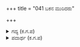 +++
title = "041 ಬಕನ ಮುರಿದರು"

+++

<details><summary>ಗದ್ಯ (ಕ.ಗ.ಪ) </summary>

41. "ಬಕಾಸುರನನ್ನು ಕೊಂದರು, ಕಾಡಿನಲ್ಲಿ ಹಿಡಿಂಬನನ್ನು ಕೊಂದರು. ಮಹಾಬಲಶಾಲಿಯೆಂದು ಪ್ರಸಿದ್ಧನಾಗಿದ್ದ ಜರಾಸಂಧನನ್ನು ಆನೆಯು ತಾವರೆಯ ನಾಳವನ್ನು ಸೀಳಿದಂತೆ ಲೀಲಾಜಾಲವಾಗಿ ಸೀಳಿ ಎಸೆದರೆಂಬುದನ್ನು ಸಕಲ ರಾಜರೂ ಬಲ್ಲರು, ! ಅಂಥವg ಪತ್ನಿಯಾದ ಪಾಂಚಾಲೆ ನಿನಗೆ ದಾಸಿಯಾಗುವವಳೆ ? ಮಾರಿಯೊಡನೆ ನಿನ್ನ ಪ್ರಣಯಚೇಷ್ಟೆಯೇ ? ಅದು ಪಾಪ  !
</details>

<details><summary>ಪದಾರ್ಥ (ಕ.ಗ.ಪ) </summary>

ಹಣಿ-ಬಡಿದುಹಾಕು, ಕೊಲ್ಲು
</details>
